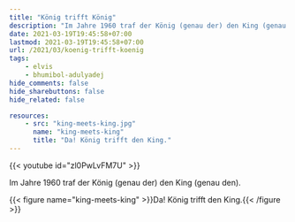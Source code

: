 ```yaml
---
title: "König trifft König"
description: "Im Jahre 1960 traf der König (genau der) den King (genau den). "
date: 2021-03-19T19:45:58+07:00
lastmod: 2021-03-19T19:45:58+07:00
url: /2021/03/koenig-trifft-koenig
tags:
    - elvis
    - bhumibol-adulyadej
hide_comments: false
hide_sharebuttons: false
hide_related: false

resources:
    - src: "king-meets-king.jpg"
      name: "king-meets-king"
      title: "Da! König trifft den King."
---
```


{{< youtube id="zl0PwLvFM7U" >}}

Im Jahre 1960 traf der König (genau der) den King (genau den).

{{< figure name="king-meets-king" >}}Da! König trifft den King.{{< /figure >}}
